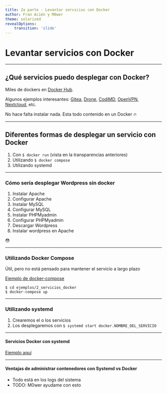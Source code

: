 ```yaml
---
title: 2a parte - Levantar servicios con Docker
author: Fran Acién y M0wer
theme: solarized
revealOptions:
    transition: 'slide'
---
```


# Levantar servicios con Docker

----

## ¿Qué servicios puedo desplegar con Docker?

Miles de dockers en [Docker Hub](https://hub.docker.com/).

Algunos ejemplos interesantes: [Gitea](https://docs.gitea.io/), [Drone](https://drone.io/), [CodiMD](https://github.com/hackmdio/codimd), [OpenVPN](https://openvpn.net/), [Nextcloud](https://nextcloud.com/), etc.

No hace falta instalar nada. Esta todo contenido en un Docker :fire:

----

## Diferentes formas de desplegar un servicio con Docker

1. Con `$ docker run` (vista en la transparencias anteriores)
2. Utilizando `$ docker compose`
3. Utilizando systemd

----

### Cómo sería desplegar Wordpress sin docker

1. Instalar Apache
2. Configurar Apache
3. Instalar MySQL
4. Configurar MySQL
5. Instalar PHPMyadmin
6. Configurar PHPMyadmin
7. Descargar Wordpress
8. Instalar wordpress en Apache

😳

----

### Utilizando Docker Compose

Útil, pero no está pensado para mantener el servicio a largo plazo

[Ejemplo de docker-compose](./ejemplos/2_servicios_docker/docker-compose.yml)


```
$ cd ejemplos/2_servicios_docker
$ docker-compose up
```

----

### Utilizando systemd

1. Crearemos el o los servicios
2. Los desplegaremos con `$ systemd start docker.NOMBRE_DEL_SERVICIO`

----

#### Servicios Docker con systemd

[Ejemplo aquí](./ejemplos/2_servicios_docker/docker.docker_example.service)

----

#### Ventajas de administrar contenedores con Systemd vs Docker

* Todo está en los logs del sistema
* TODO: M0wer ayudame con esto

